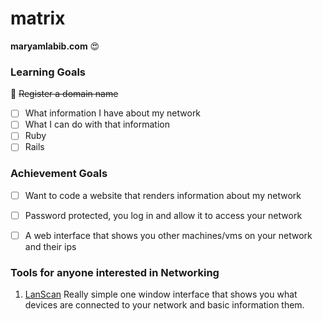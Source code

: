 # matrix
**maryamlabib.com** :heart_eyes: 
### Learning Goals

:clap: ~~Register a domain name~~
- [ ] What information I have about my network
- [ ] What I can do with that information
- [ ] Ruby
- [ ] Rails

### Achievement Goals
- [ ] Want to code a website that renders information about my network
- [ ] Password protected, you log in and allow it to access your network
- [ ] A web interface that shows you other machines/vms on your network and their ips


### Tools for anyone interested in Networking

1. [LanScan](https://itunes.apple.com/us/app/lanscan/id472226235)
Really simple one window interface that shows you what devices are connected to your network and basic information them.
